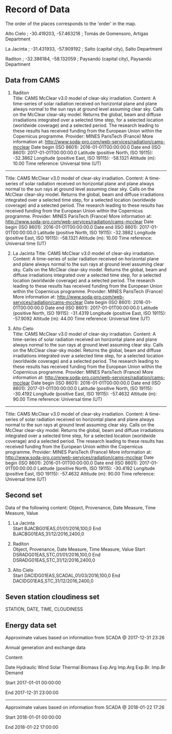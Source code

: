 # Record of Data


The order of the places corresponds to the 'order' in the map.

Alto Cielo ; -30.419203, -57.463218 ; Tomás de Gomensoro, Artigas Department


La Jacinta ; -31.431933, -57.909192 ; Salto (capital city), Salto Department


Raditon    ; -32.386184, -58.132059 ; Paysandú (capital city), Paysandú Department



## Data from CAMS <br>

1.  Raditon <br>
Title: CAMS McClear v3.0 model of clear-sky irradiation.
 Content:  A time-series of solar radiation received on horizontal plane and plane always normal to the sun rays at ground level assuming clear sky.
           Calls on the McClear clear-sky model. Returns the global, beam and diffuse irradiations integrated over a selected time step,
           for a selected location (worldwide coverage) and a selected period.
 The research leading to these results has received funding from the European Union within the Copernicus programme.
 Provider: MINES ParisTech (France)
 More information at: http://www.soda-pro.com/web-services/radiation/cams-mcclear
 Date begin (ISO 8601): 2016-01-01T00:00:00.0
 Date end (ISO 8601): 2017-01-01T00:00:00.0
 Latitude (positive North, ISO 19115): -32.3862
 Longitude (positive East, ISO 19115): -58.1321
 Altitude (m): 10.00
 Time reference: Universal time (UT)
---
 Title: CAMS McClear v3.0 model of clear-sky irradiation.
 Content:  A time-series of solar radiation received on horizontal plane and plane always normal to the sun rays at ground level assuming clear sky.
           Calls on the McClear clear-sky model. Returns the global, beam and diffuse irradiations integrated over a selected time step,
           for a selected location (worldwide coverage) and a selected period.
 The research leading to these results has received funding from the European Union within the Copernicus programme.
 Provider: MINES ParisTech (France)
 More information at: http://www.soda-pro.com/web-services/radiation/cams-mcclear
 Date begin (ISO 8601): 2016-01-01T00:00:00.0
 Date end (ISO 8601): 2017-01-01T00:00:00.0
 Latitude (positive North, ISO 19115): -32.3862
 Longitude (positive East, ISO 19115): -58.1321
 Altitude (m): 10.00
 Time reference: Universal time (UT)

2. La Jacinta 
 Title: CAMS McClear v3.0 model of clear-sky irradiation.
 Content:  A time-series of solar radiation received on horizontal plane and plane always normal to the sun rays at ground level assuming clear sky.
           Calls on the McClear clear-sky model. Returns the global, beam and diffuse irradiations integrated over a selected time step,
           for a selected location (worldwide coverage) and a selected period.
 The research leading to these results has received funding from the European Union within the Copernicus programme.
 Provider: MINES ParisTech (France)
 More information at: http://www.soda-pro.com/web-services/radiation/cams-mcclear
 Date begin (ISO 8601): 2016-01-01T00:00:00.0
 Date end (ISO 8601): 2017-01-01T00:00:00.0
 Latitude (positive North, ISO 19115): -31.4319
 Longitude (positive East, ISO 19115): -57.9092
 Altitude (m): 44.00
 Time reference: Universal time (UT)

3. Alto Cielo  <br>
 Title: CAMS McClear v3.0 model of clear-sky irradiation.
 Content:  A time-series of solar radiation received on horizontal plane and plane always normal to the sun rays at ground level assuming clear sky.
           Calls on the McClear clear-sky model. Returns the global, beam and diffuse irradiations integrated over a selected time step,
           for a selected location (worldwide coverage) and a selected period.
 The research leading to these results has received funding from the European Union within the Copernicus programme.
 Provider: MINES ParisTech (France)
 More information at: http://www.soda-pro.com/web-services/radiation/cams-mcclear
 Date begin (ISO 8601): 2016-01-01T00:00:00.0
 Date end (ISO 8601): 2017-01-01T00:00:00.0
 Latitude (positive North, ISO 19115): -30.4192
 Longitude (positive East, ISO 19115): -57.4632
 Altitude (m): 90.00
 Time reference: Universal time (UT)
---
 Title: CAMS McClear v3.0 model of clear-sky irradiation.
 Content:  A time-series of solar radiation received on horizontal plane and plane always normal to the sun rays at ground level assuming clear sky.
           Calls on the McClear clear-sky model. Returns the global, beam and diffuse irradiations integrated over a selected time step,
           for a selected location (worldwide coverage) and a selected period.
 The research leading to these results has received funding from the European Union within the Copernicus programme.
 Provider: MINES ParisTech (France)
 More information at: http://www.soda-pro.com/web-services/radiation/cams-mcclear
 Date begin (ISO 8601): 2016-01-01T00:00:00.0
 Date end (ISO 8601): 2017-01-01T00:00:00.0
 Latitude (positive North, ISO 19115): -30.4192
 Longitude (positive East, ISO 19115): -57.4632
 Altitude (m): 90.00
 Time reference: Universal time (UT)

## Second set <br>

Data of the following content:
Object, Provenance, Date Measure, Time Measure, Value

1. La Jacinta  <br>
Start	BJACBG01EAS,01/01/2016,100,0
End	BJACBG01EAS,31/12/2016,2400,0

2. Raditon  <br>
Object, Provenance, Date Measure, Time Measure, Value
Start	DSRADG01EAS,STC,01/01/2016,100,0
End	DSRADG01EAS,STC,31/12/2016,2400,0

3. Alto Cielo <br>
Start	DACIDG01EAS,SCADAL,01/03/2016,100,0
End	DACIDG01EAS,STC,31/12/2016,2400,0





## Seven station cloudiness set


STATION, DATE, TIME, CLOUDINESS


## Energy data set


Approximate values based on information from SCADA @ 2017-12-31 23:26

Annual generation and exchange data

Content:

Date Hydraulic Wind Solar Thermal Biomass Exp.Arg Imp.Arg Exp.Br. Imp.Br Demand

Start	2017-01-01 00:00:00

End	2017-12-31 23:00:00

---
Approximate values ​​based on information from SCADA @ 2018-01-22 17:26

Start	2018-01-01 00:00:00

End	2018-01-22 17:00:00



